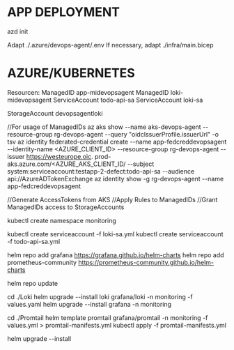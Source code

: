 # APP DEPLOYMENT

azd init

Adapt ./.azure/devops-agent/.env
If necessary, adapt ./infra/main.bicep


# AZURE/KUBERNETES

Resourcen:
ManagedID app-midevopsagent
ManagedID loki-midevopsagent
ServiceAccount todo-api-sa
ServiceAccount loki-sa

StorageAccount devopsagentloki
 
//For usage of ManagedIDs
az aks show --name aks-devops-agent --resource-group rg-devops-agent --query "oidcIssuerProfile.issuerUrl" -o tsv
az identity federated-credential create --name app-fedcreddevopsagent --identity-name <AZURE_CLIENT_ID> --resource-group rg-devops-agent --issuer 
https://westeurope.oic.
prod-aks.azure.com/<AZURE_AKS_CLIENT_ID/ --subject system:serviceaccount:testapp-2-defect:todo-api-sa --audience api://AzureADTokenExchange
az identity show -g rg-devops-agent --name app-fedcreddevopsagent

//Generate AccessTokens from AKS
//Apply Rules to ManagedIDs
//Grant ManagedIDs access to StorageAccounts

kubectl create namespace monitoring
 
kubectl create serviceaccount -f loki-sa.yml
kubectl create serviceaccount -f todo-api-sa.yml

helm repo add grafana https://grafana.github.io/helm-charts
helm repo add prometheus-community https://prometheus-community.github.io/helm-charts

helm repo update

cd ./Loki
helm upgrade --install loki grafana/loki -n monitoring -f values.yaml
helm upgrade --install grafana -n monitoring

cd ./Promtail
helm template promtail grafana/promtail -n monitoring -f values.yml > promtail-manifests.yml
kubectl apply -f promtail-manifests.yml

helm upgrade --install 

